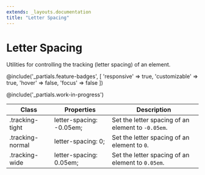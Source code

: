 ```yaml
---
extends: _layouts.documentation
title: "Letter Spacing"
---
```


# Letter Spacing

<div class="text-xl text-slate-light mb-4">
    Utilities for controlling the tracking (letter spacing) of an element.
</div>

@include('_partials.feature-badges', [
    'responsive' => true,
    'customizable' => true,
    'hover' => false,
    'focus' => false
])

@include('_partials.work-in-progress')

<div class="border-t border-grey-lighter">
    <table class="w-full text-left" style="border-collapse: collapse;">
        <thead>
          <tr>
              <th class="text-sm font-semibold text-grey-darker p-2 bg-grey-lightest">Class</th>
              <th class="text-sm font-semibold text-grey-darker p-2 bg-grey-lightest">Properties</th>
              <th class="text-sm font-semibold text-grey-darker p-2 bg-grey-lightest">Description</th>
          </tr>
        </thead>
        <tbody class="align-baseline">
            <tr>
                <td class="p-2 border-t border-smoke font-mono text-xs text-purple-dark whitespace-no-wrap">.tracking-tight</td>
                <td class="p-2 border-t border-smoke font-mono text-xs text-blue-dark">letter-spacing: -0.05em;</td>
                <td class="p-2 border-t border-smoke text-sm text-grey-darker">Set the letter spacing of an element to <code>-0.05em</code>.</td>
            </tr>
            <tr>
                <td class="p-2 border-t border-smoke-light font-mono text-xs text-purple-dark whitespace-no-wrap">.tracking-normal</td>
                <td class="p-2 border-t border-smoke-light font-mono text-xs text-blue-dark">letter-spacing: 0;</td>
                <td class="p-2 border-t border-smoke-light text-sm text-grey-darker">Set the letter spacing of an element to <code>0</code>.</td>
            </tr>
            <tr>
                <td class="p-2 border-t border-smoke-light font-mono text-xs text-purple-dark whitespace-no-wrap">.tracking-wide</td>
                <td class="p-2 border-t border-smoke-light font-mono text-xs text-blue-dark">letter-spacing: 0.05em;</td>
                <td class="p-2 border-t border-smoke-light text-sm text-grey-darker">Set the letter spacing of an element to <code>0.05em</code>.</td>
            </tr>
        </tbody>
    </table>
</div>
